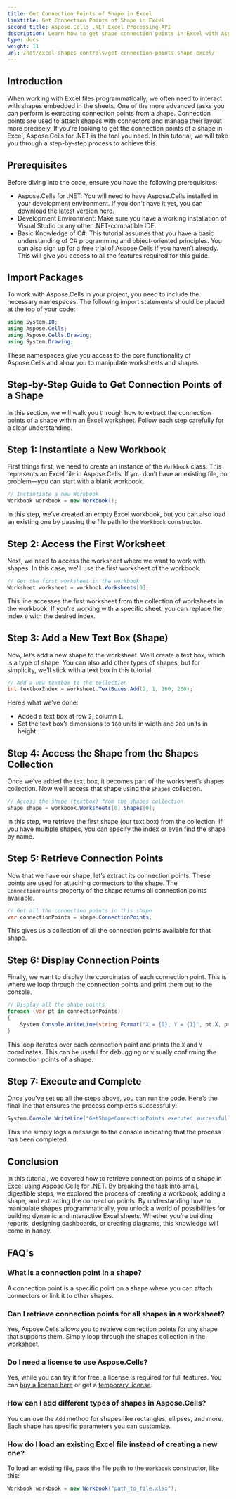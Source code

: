 ```yaml
---
title: Get Connection Points of Shape in Excel
linktitle: Get Connection Points of Shape in Excel
second_title: Aspose.Cells .NET Excel Processing API
description: Learn how to get shape connection points in Excel with Aspose.Cells for .NET. Follow our step-by-step guide to easily extract and display shape points programmatically.
type: docs
weight: 11
url: /net/excel-shapes-controls/get-connection-points-shape-excel/
---
```

## Introduction
When working with Excel files programmatically, we often need to interact with shapes embedded in the sheets. One of the more advanced tasks you can perform is extracting connection points from a shape. Connection points are used to attach shapes with connectors and manage their layout more precisely. If you’re looking to get the connection points of a shape in Excel, Aspose.Cells for .NET is the tool you need. In this tutorial, we will take you through a step-by-step process to achieve this.
## Prerequisites
Before diving into the code, ensure you have the following prerequisites:
- Aspose.Cells for .NET: You will need to have Aspose.Cells installed in your development environment. If you don't have it yet, you can [download the latest version here](https://releases.aspose.com/cells/net/).
- Development Environment: Make sure you have a working installation of Visual Studio or any other .NET-compatible IDE.
- Basic Knowledge of C#: This tutorial assumes that you have a basic understanding of C# programming and object-oriented principles.
You can also sign up for a [free trial of Aspose.Cells](https://releases.aspose.com/) if you haven’t already. This will give you access to all the features required for this guide.

## Import Packages
To work with Aspose.Cells in your project, you need to include the necessary namespaces. The following import statements should be placed at the top of your code:
```csharp
using System.IO;
using Aspose.Cells;
using Aspose.Cells.Drawing;
using System.Drawing;
```
These namespaces give you access to the core functionality of Aspose.Cells and allow you to manipulate worksheets and shapes.

## Step-by-Step Guide to Get Connection Points of a Shape
In this section, we will walk you through how to extract the connection points of a shape within an Excel worksheet. Follow each step carefully for a clear understanding.
## Step 1: Instantiate a New Workbook
First things first, we need to create an instance of the `Workbook` class. This represents an Excel file in Aspose.Cells. If you don’t have an existing file, no problem—you can start with a blank workbook.
```csharp
// Instantiate a new Workbook
Workbook workbook = new Workbook();
```
In this step, we’ve created an empty Excel workbook, but you can also load an existing one by passing the file path to the `Workbook` constructor.
## Step 2: Access the First Worksheet
Next, we need to access the worksheet where we want to work with shapes. In this case, we'll use the first worksheet of the workbook.
```csharp
// Get the first worksheet in the workbook
Worksheet worksheet = workbook.Worksheets[0];
```
This line accesses the first worksheet from the collection of worksheets in the workbook. If you're working with a specific sheet, you can replace the index `0` with the desired index.
## Step 3: Add a New Text Box (Shape)
Now, let’s add a new shape to the worksheet. We’ll create a text box, which is a type of shape. You can also add other types of shapes, but for simplicity, we’ll stick with a text box in this tutorial.
```csharp
// Add a new textbox to the collection
int textboxIndex = worksheet.TextBoxes.Add(2, 1, 160, 200);
```
Here’s what we’ve done:
- Added a text box at row `2`, column `1`.
- Set the text box’s dimensions to `160` units in width and `200` units in height.
## Step 4: Access the Shape from the Shapes Collection
Once we’ve added the text box, it becomes part of the worksheet’s shapes collection. Now we’ll access that shape using the `Shapes` collection.
```csharp
// Access the shape (textbox) from the shapes collection
Shape shape = workbook.Worksheets[0].Shapes[0];
```
In this step, we retrieve the first shape (our text box) from the collection. If you have multiple shapes, you can specify the index or even find the shape by name.
## Step 5: Retrieve Connection Points
Now that we have our shape, let’s extract its connection points. These points are used for attaching connectors to the shape. The `ConnectionPoints` property of the shape returns all connection points available.
```csharp
// Get all the connection points in this shape
var connectionPoints = shape.ConnectionPoints;
```
This gives us a collection of all the connection points available for that shape.
## Step 6: Display Connection Points
Finally, we want to display the coordinates of each connection point. This is where we loop through the connection points and print them out to the console.
```csharp
// Display all the shape points
foreach (var pt in connectionPoints)
{
    System.Console.WriteLine(string.Format("X = {0}, Y = {1}", pt.X, pt.Y));
}
```
This loop iterates over each connection point and prints the `X` and `Y` coordinates. This can be useful for debugging or visually confirming the connection points of a shape.
## Step 7: Execute and Complete
Once you've set up all the steps above, you can run the code. Here’s the final line that ensures the process completes successfully:
```csharp
System.Console.WriteLine("GetShapeConnectionPoints executed successfully.");
```
This line simply logs a message to the console indicating that the process has been completed.

## Conclusion
In this tutorial, we covered how to retrieve connection points of a shape in Excel using Aspose.Cells for .NET. By breaking the task into small, digestible steps, we explored the process of creating a workbook, adding a shape, and extracting the connection points.
By understanding how to manipulate shapes programmatically, you unlock a world of possibilities for building dynamic and interactive Excel sheets. Whether you’re building reports, designing dashboards, or creating diagrams, this knowledge will come in handy.
## FAQ's
### What is a connection point in a shape?
A connection point is a specific point on a shape where you can attach connectors or link it to other shapes.
### Can I retrieve connection points for all shapes in a worksheet?
Yes, Aspose.Cells allows you to retrieve connection points for any shape that supports them. Simply loop through the shapes collection in the worksheet.
### Do I need a license to use Aspose.Cells?
Yes, while you can try it for free, a license is required for full features. You can [buy a license here](https://purchase.aspose.com/buy) or get a [temporary license](https://purchase.aspose.com/temporary-license/).
### How can I add different types of shapes in Aspose.Cells?
You can use the `Add` method for shapes like rectangles, ellipses, and more. Each shape has specific parameters you can customize.
### How do I load an existing Excel file instead of creating a new one?
To load an existing file, pass the file path to the `Workbook` constructor, like this:  
```csharp
Workbook workbook = new Workbook("path_to_file.xlsx");
```
